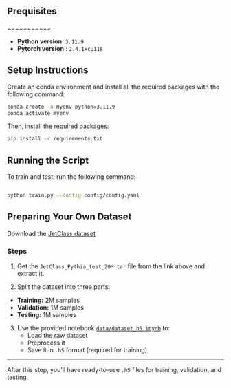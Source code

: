 ## Prequisites
===========
- **Python version**:  `3.11.9`
- **Pytorch version** : `2.4.1+cu118`


## Setup Instructions
Create an conda environment and install all the required packages with the following command:
```bash
conda create -n myenv python=3.11.9
conda activate myenv
```

Then, install the required packages:
```bash
pip install -r requirements.txt
```
## Running the Script
To train and test: run the following command:
```bash

python train.py --config config/config.yaml
```

## Preparing Your Own Dataset

Download the [JetClass dataset](https://zenodo.org/records/6619768/files/JetClass_Pythia_test_20M.tar?download=1) 
### Steps
1. Get the `JetClass_Pythia_test_20M.tar` file from the link above and extract it.

2.  Split the dataset into three parts:
   - **Training:** 2M samples  
   - **Validation:** 1M samples  
   - **Testing:** 1M samples  

3. Use the provided notebook [`data/dataset_h5.ipynb`](data/dataset_h5.ipynb) to:
   - Load the raw dataset  
   - Preprocess it  
   - Save it in `.h5` format (required for training)

---

After this step, you’ll have ready-to-use `.h5` files for training, validation, and testing.
